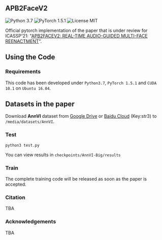 ## APB2FaceV2

![Python 3.7](https://img.shields.io/badge/python-3.7-green.svg?style=plastic) ![PyTorch 1.5.1](https://img.shields.io/badge/pytorch-1.5.1-green.svg?style=plastic) ![License MIT](https://img.shields.io/github/license/zhangzjn/APB2FaceV2)

Official pytorch implementation of the paper that is under review for ICASSP'21: "[APB2FACEV2: REAL-TIME AUDIO-GUIDED MULTI-FACE REENACTMENT](https://arxiv.org/pdf/2004.14569.pdf)".

## Using the Code

### Requirements

This code has been developed under `Python3.7`, `PyTorch 1.5.1` and `CUDA 10.1` on `Ubuntu 16.04`. 

## Datasets in the paper

Download **AnnVI** dataset from 
[Google Drive](https://drive.google.com/file/d/1xEnZwNLU4SmgFFh4WGV4KEOdegfFrOdp/view?usp=sharing) 
or 
[Baidu Cloud](https://pan.baidu.com/s/1oydpePBQieRoDmaENg3kfQ) (Key:str3) to `/media/datasets/AnnVI`.

### Test

```shell
python3 test.py 
```

You can view results in `checkpoints/AnnVI-Big/results`

### Train

The complete training code will be released as soon as the paper is accepted.

### Citation

TBA

### Acknowledgements

TBA
